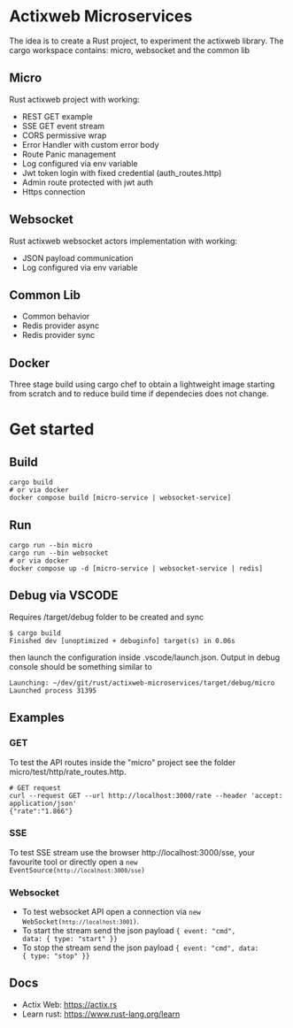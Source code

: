 # Actixweb Microservices
The idea is to create a Rust project, to experiment the actixweb library.
The cargo workspace contains: micro, websocket and the common lib

## Micro
Rust actixweb project with working:
- REST GET example
- SSE GET event stream
- CORS permissive wrap
- Error Handler with custom error body
- Route Panic management
- Log configured via env variable
- Jwt token login with fixed credential (auth_routes.http)
- Admin route protected with jwt auth
- Https connection
  
## Websocket
Rust actixweb websocket actors implementation with working:
- JSON payload communication
- Log configured via env variable

## Common Lib
- Common behavior
- Redis provider async
- Redis provider sync

## Docker
Three stage build using cargo chef to obtain a lightweight image starting from scratch and to reduce build time if dependecies does not change.

# Get started

## Build
```
cargo build
# or via docker
docker compose build [micro-service | websocket-service]
```

## Run
```
cargo run --bin micro
cargo run --bin websocket
# or via docker
docker compose up -d [micro-service | websocket-service | redis]
```
## Debug via VSCODE
Requires /target/debug folder to be created and sync 
```
$ cargo build
Finished dev [unoptimized + debuginfo] target(s) in 0.06s
```
then launch the configuration inside .vscode/launch.json. Output in debug console should be something similar to
```
Launching: ~/dev/git/rust/actixweb-microservices/target/debug/micro
Launched process 31395
```
## Examples
### GET
To test the API routes inside the "micro" project see the folder micro/test/http/rate_routes.http. 
```
# GET request
curl --request GET --url http://localhost:3000/rate --header 'accept: application/json'
{"rate":"1.866"}
```
### SSE
To test SSE stream use the browser http://localhost:3000/sse, your favourite tool or directly open a <code>new EventSource(`http://localhost:3000/sse`)</code>

### Websocket
- To test websocket API open a connection via <code>new WebSocket(`http://localhost:3001`)</code>.
- To start the stream send the json payload <code>{ event: "cmd", data: { type: "start" }}</code>
- To stop the stream send the json payload  <code>{ event: "cmd", data: { type: "stop" }} </code>


## Docs
- Actix Web: https://actix.rs
- Learn rust: https://www.rust-lang.org/learn

